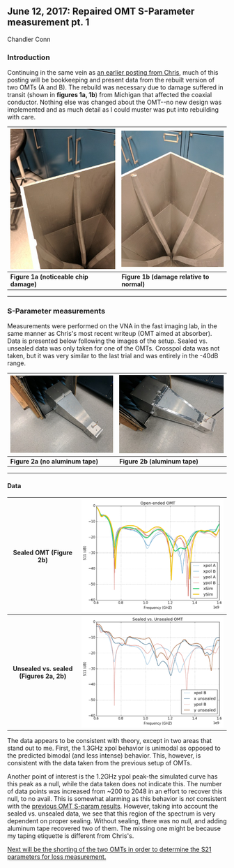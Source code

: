 ## June 12, 2017: Repaired OMT S-Parameter measurement pt. 1
Chandler Conn

### Introduction
Continuing in the same vein as [an earlier posting from Chris](../20170321_new_omt/index.md "Click me! :)"), much of this posting will be bookkeeping and present data from the rebuilt version of two OMTs (A and B). The rebuild was necessary due to damage suffered in transit (shown in **figures 1a, 1b**) from Michigan that affected the coaxial conductor. Nothing else was changed about the OMT--no new design was implemented and as much detail as I could muster was put into rebuilding with care.

| ![alt-text](../20170612_Repaired_OMT/IMG_20170609_154321.jpg "ouch!")|![alt-text](../20170612_Repaired_OMT/IMG_20170609_154324.jpg "not so bad!") |
|:---|:---|
| **Figure 1a (noticeable chip damage)** | **Figure 1b (damage relative to normal)**|

---

### S-Parameter measurements
Measurements were performed on the VNA in the fast imaging lab, in the same manner as Chris's most recent writeup (OMT aimed at absorber). Data is presented below following the images of the setup. Sealed vs. unsealed data was only taken for one of the OMTs. Crosspol data was not taken, but it was very similar to the last trial and was entirely in the -40dB range.

|![alt-text](../20170612_Repaired_OMT/IMG_20170609_160131.jpg "No tape") | ![alt-text](../20170612_Repaired_OMT/IMG_20170609_161634.jpg "Tape")|
|:----|:----|
|**Figure 2a (no aluminum tape)** | **Figure 2b (aluminum tape)**|

--------

#### Data
| Sealed OMT (Figure 2b) | ![alt-text](../20170612_Repaired_OMT/OMT_S11.png "Taped") |
|:---:|:---:|
|**Unsealed vs. sealed (Figures 2a, 2b)**| ![alt-text](../20170612_Repaired_OMT/OMT_unsealed.png)|


The data appears to be consistent with theory, except in two areas that stand out to me. First, the 1.3GHz xpol behavior is unimodal as opposed to the predicted bimodal (and less intense) behavior. This, however, is consistent with the data taken from the previous setup of OMTs.

Another point of interest is the 1.2GHz ypol peak-the simulated curve has this peak as a null, while the data taken does not indicate this. The number of data points was increased from ~200 to 2048 in an effort to recover this null, to no avail. This is somewhat alarming as this behavior is *not* consistent with the [previous OMT S-param results](../20170321_new_omt/index.md "Click me! :)"). However, taking into account the sealed vs. unsealed data, we see that this region of the spectrum is very dependent on proper sealing. Without sealing, there was no null, and adding aluminum tape recovered two of them. The missing one might be because my taping etiquette is different from Chris's.

[Next will be the shorting of the two OMTs in order to determine the S21 parameters for loss measurement.](../20170614_OMT_S12Loss/index.md "clicky click")

